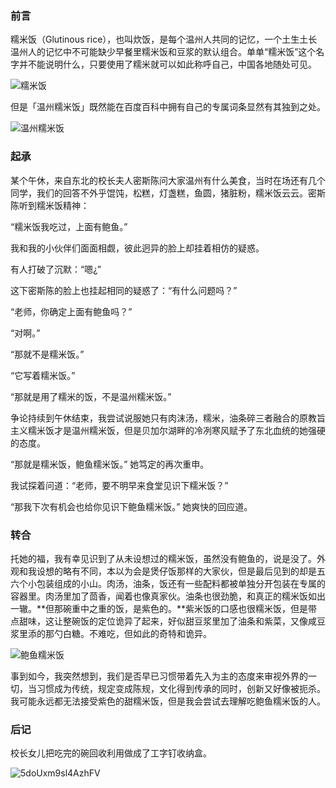 ### 前言

糯米饭（Glutinous rice），也叫炊饭，是每个温州人共同的记忆，一个土生土长温州人的记忆中不可能缺少早餐里糯米饭和豆浆的默认组合。单单“糯米饭”这个名字并不能说明什么，只要使用了糯米就可以如此称呼自己，中国各地随处可见。

![糯米饭](https://gitee.com/marcuspierce/image-hosting-service/raw/master/uPic/%E7%B3%AF%E7%B1%B3%E9%A5%AD.png)

但是「温州糯米饭」既然能在百度百科中拥有自己的专属词条显然有其独到之处。

![温州糯米饭](https://gitee.com/marcuspierce/image-hosting-service/raw/master/uPic/%E6%B8%A9%E5%B7%9E%E7%B3%AF%E7%B1%B3%E9%A5%AD.png)

### 起承

某个午休，来自东北的校长夫人密斯陈问大家温州有什么美食，当时在场还有几个同学，我们的回答不外乎馄饨，松糕，灯盏糕，鱼圆，猪脏粉，糯米饭云云。密斯陈听到糯米饭精神：

“糯米饭我吃过，上面有鲍鱼。”

我和我的小伙伴们面面相觑，彼此迥异的脸上却挂着相仿的疑惑。

有人打破了沉默：“嗯¿” 

这下密斯陈的脸上也挂起相同的疑惑了：“有什么问题吗？”

“老师，你确定上面有鲍鱼吗？”

“对啊。”

“那就不是糯米饭。”

“它写着糯米饭。”

“那就是用了糯米的饭，不是温州糯米饭。”

争论持续到午休结束，我尝试说服她只有肉沫汤，糯米，油条碎三者融合的原教旨主义糯米饭才是温州糯米饭，但是贝加尔湖畔的冷冽寒风赋予了东北血统的她强硬的态度。

“那就是糯米饭，鲍鱼糯米饭。” 她笃定的再次重申。

我试探着问道：“老师，要不明早来食堂见识下糯米饭？”

“那我下次有机会也给你见识下鲍鱼糯米饭。” 她爽快的回应道。

### 转合

托她的福，我有幸见识到了从未设想过的糯米饭，虽然没有鲍鱼的，说是没了。外观和我设想的略有不同，本以为会是煲仔饭那样的大家伙，但是最后见到的却是五六个小包装组成的小山。肉汤，油条，饭还有一些配料都被单独分开包装在专属的容器里。肉汤里加了茴香，闻着也像真家伙。油条也很劲脆，和真正的糯米饭如出一辙。**但那碗重中之重的饭，是紫色的。**紫米饭的口感也很糯米饭，但是带点甜味，这让整碗饭的定位诡异了起来，好似甜豆浆里加了油条和紫菜，又像咸豆浆里添的那勺白糖。不难吃，但如此的奇特和诡异。

![鲍鱼糯米饭](https://gitee.com/marcuspierce/image-hosting-service/raw/master/uPic/%E9%B2%8D%E9%B1%BC%E7%B3%AF%E7%B1%B3%E9%A5%AD.jpeg)

事到如今，我突然想到，我们是否早已习惯带着先入为主的态度来审视外界的一切，当习惯成为传统，规定变成陈规，文化得到传承的同时，创新又好像被扼杀。我可能永远都无法接受紫色的甜糯米饭，但是我会尝试去理解吃鲍鱼糯米饭的人。

### 后记

校长女儿把吃完的碗回收利用做成了工字钉收纳盒。

![5doUxm9sl4AzhFV](https://i.loli.net/2021/04/30/5doUxm9sl4AzhFV.jpg)